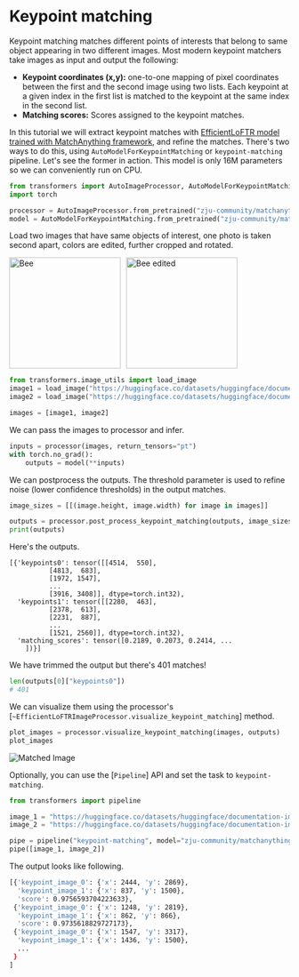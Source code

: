 <!--Copyright 2025 The HuggingFace Team. All rights reserved.

Licensed under the Apache License, Version 2.0 (the "License"); you may not use this file except in compliance with
the License. You may obtain a copy of the License at

http://www.apache.org/licenses/LICENSE-2.0

Unless required by applicable law or agreed to in writing, software distributed under the License is distributed on
an "AS IS" BASIS, WITHOUT WARRANTIES OR CONDITIONS OF ANY KIND, either express or implied. See the License for the
specific language governing permissions and limitations under the License.

⚠️ Note that this file is in Markdown but contain specific syntax for our doc-builder (similar to MDX) that may not be
rendered properly in your Markdown viewer.

-->

# Keypoint matching

Keypoint matching matches different points of interests that belong to same object appearing in two different images. Most modern keypoint matchers take images as input and output the following:

- **Keypoint coordinates (x,y):** one-to-one mapping of pixel coordinates between the first and the second image using two lists. Each keypoint at a given index in the first list is matched to the keypoint at the same index in the second list.
- **Matching scores:** Scores assigned to the keypoint matches.

In this tutorial we will extract keypoint matches with [EfficientLoFTR model trained with MatchAnything framework](https://huggingface.co/zju-community/matchanything_eloftr), and refine the matches. There's two ways to do this, using `AutoModelForKeypointMatching` or `keypoint-matching` pipeline. Let's see the former in action. This model is only 16M parameters so we can conveniently run on CPU.

```python
from transformers import AutoImageProcessor, AutoModelForKeypointMatching
import torch

processor = AutoImageProcessor.from_pretrained("zju-community/matchanything_eloftr")
model = AutoModelForKeypointMatching.from_pretrained("zju-community/matchanything_eloftr"))
```

Load two images that have same objects of interest, one photo is taken second apart, colors are edited, further cropped and rotated.

<div style="display: flex; align-items: center;">
    <img src="https://huggingface.co/datasets/huggingface/documentation-images/resolve/main/bee.jpg" 
         alt="Bee" 
         style="height: 200px; object-fit: contain; margin-right: 10px;">
    <img src="https://huggingface.co/datasets/huggingface/documentation-images/resolve/main/bee_edited.jpg" 
         alt="Bee edited" 
         style="height: 200px; object-fit: contain;">
</div>

```python 
from transformers.image_utils import load_image
image1 = load_image("https://huggingface.co/datasets/huggingface/documentation-images/resolve/main/bee.jpg")
image2 = load_image("https://huggingface.co/datasets/huggingface/documentation-images/resolve/main/bee_edited.jpg")

images = [image1, image2]
```

We can pass the images to processor and infer.

```python
inputs = processor(images, return_tensors="pt")
with torch.no_grad():
    outputs = model(**inputs)
```

We can postprocess the outputs. The threshold parameter is used to refine noise (lower confidence thresholds) in the output matches.

```python
image_sizes = [[(image.height, image.width) for image in images]]

outputs = processor.post_process_keypoint_matching(outputs, image_sizes, threshold=0.2)
print(outputs)
```

Here's the outputs.

```
[{'keypoints0': tensor([[4514,  550],
          [4813,  683],
          [1972, 1547],
          ...
          [3916, 3408]], dtype=torch.int32),
  'keypoints1': tensor([[2280,  463],
          [2378,  613],
          [2231,  887],
          ...
          [1521, 2560]], dtype=torch.int32),
  'matching_scores': tensor([0.2189, 0.2073, 0.2414, ...
    ])}]
``` 

We have trimmed the output but there's 401 matches!

```python
len(outputs[0]["keypoints0"])
# 401
``` 

We can visualize them using the processor's [`~EfficientLoFTRImageProcessor.visualize_keypoint_matching`] method. 

```python
plot_images = processor.visualize_keypoint_matching(images, outputs)
plot_images
```

![Matched Image](https://huggingface.co/datasets/huggingface/documentation-images/resolve/main/matched_bees.png)

Optionally, you can use the [`Pipeline`] API and set the task to `keypoint-matching`. 

```python
from transformers import pipeline 

image_1 = "https://huggingface.co/datasets/huggingface/documentation-images/resolve/main/bee.jpg"
image_2 = "https://huggingface.co/datasets/huggingface/documentation-images/resolve/main/bee_edited.jpg"

pipe = pipeline("keypoint-matching", model="zju-community/matchanything_eloftr")
pipe([image_1, image_2])
```

The output looks like following.

```bash
[{'keypoint_image_0': {'x': 2444, 'y': 2869},
  'keypoint_image_1': {'x': 837, 'y': 1500},
  'score': 0.9756593704223633},
 {'keypoint_image_0': {'x': 1248, 'y': 2819},
  'keypoint_image_1': {'x': 862, 'y': 866},
  'score': 0.9735618829727173},
 {'keypoint_image_0': {'x': 1547, 'y': 3317},
  'keypoint_image_1': {'x': 1436, 'y': 1500},
  ...
 }
]
```
